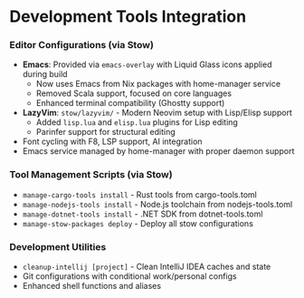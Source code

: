 # Development Tools Integration

### Editor Configurations (via Stow)
- **Emacs**: Provided via `emacs-overlay` with Liquid Glass icons applied during build
  - Now uses Emacs from Nix packages with home-manager service
  - Removed Scala support, focused on core languages
  - Enhanced terminal compatibility (Ghostty support)
- **LazyVim**: `stow/lazyvim/` - Modern Neovim setup with Lisp/Elisp support
  - Added `lisp.lua` and `elisp.lua` plugins for Lisp editing
  - Parinfer support for structural editing
- Font cycling with F8, LSP support, AI integration
- Emacs service managed by home-manager with proper daemon support

### Tool Management Scripts (via Stow)
- `manage-cargo-tools install` - Rust tools from cargo-tools.toml
- `manage-nodejs-tools install` - Node.js toolchain from nodejs-tools.toml  
- `manage-dotnet-tools install` - .NET SDK from dotnet-tools.toml
- `manage-stow-packages deploy` - Deploy all stow configurations

### Development Utilities
- `cleanup-intellij [project]` - Clean IntelliJ IDEA caches and state
- Git configurations with conditional work/personal configs
- Enhanced shell functions and aliases
